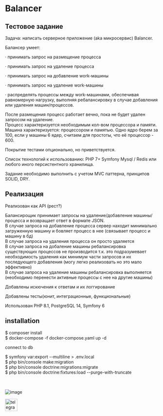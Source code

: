 # Balancer
## Тестовое задание

Задача: написать серверное приложение (aka микросервис) Balancer.

Балансер умеет:

·         принимать запрос на размещение процесса

·         принимать запрос на удаление процесса

·         принимать запрос на добавление work-машины

·         принимать запрос на удаление work-машины

·         распределять процессы между work-машинами, обеспечивая равномерную нагрузку, выполняя ребалансировку в случае добавления или удаления машин/процессов.

После размещения процесс работает вечно, пока не будет удален запросом на удаление.</br>
Процесс характеризуется необходимым кол-вом процессора и памяти.</br>
Машина характеризуется: процессором и памятью. Одно ядро берем за 100, если у машины 6 ядер, считаем для простоты, что её процессор - 600.</br>


Покрытие тестами опционально, но приветствуется.


Список технологий к использованию: PHP 7+ Symfony Mysql / Redis или любого иного персистентного хранилища.


Задание необходимо выполнить с учетом MVC паттерна, принципов SOLID, DRY.


## Реализация
Реализован как API (рест?)</br>

Балансирощик принимает запросы на удаление/добавление машины/процесса и возвращает ответ в формате JSON.</br>
В случае запроса на добавление процесса сервер находит минимально загруженную машину и бовляет процесс в нее (связывает процесс и машину в бд)</br>
В случае запроса на удаления процесса он просто удаляется</br>
В случае запроса на добаление машины ребалансировка существующих процессов не производится т.к. это подразумевает необходимость удаления как минимум части запросов и их последующего добавления (могу легко реализовать но это мало эффективно)</br>
В случае запроса на удаление машины ребалансировка выполняется (необходимо перенести активные процессы с нее на другие машины)</br>

Добавлены искючения к ответам и их логгирование

Добавлены тесты(юнит, интеграционные, функциональные)

Использован PHP 8.1, PostgreSQL 14, Symfony 6

## installation
$ composer install </br>
$ docker-compose -f docker-compose.yaml up -d

connect to db

$ symfony var:export --multiline > .env.local </br>
$ php bin/console make:migration </br>
$ php bin/console doctrine:migrations:migrate </br>
$ php bin/console doctrine:fixtures:load --purge-with-truncate </br> </br> </br>

![image](https://user-images.githubusercontent.com/44719816/185542351-c9fce06e-dd70-4fac-8b7f-aaebedc8183a.png)


[<img src='https://cdn.jsdelivr.net/npm/simple-icons@3.0.1/icons/telegram.svg' alt='telegram' height='40'>](https://t.me/alej4ndro)  
